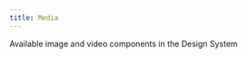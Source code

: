 ```yaml
---
title: Media
---
```

<div class="jumpnav"></div>
Available image and video components in the Design System